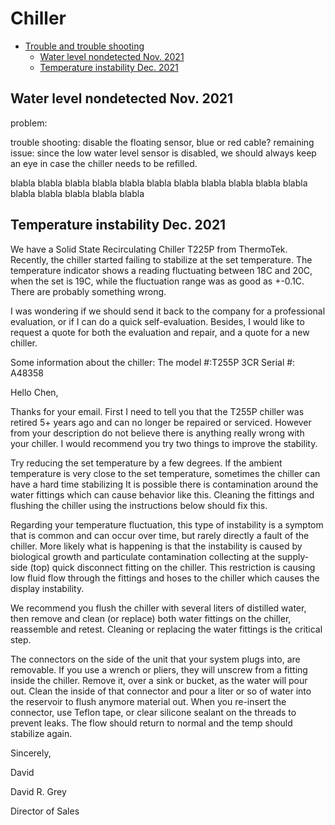 # Chiller



<!-- GFM-TOC -->
* [Trouble and trouble shooting](#Trouble-and-trouble-shooting)
    * [Water level nondetected Nov. 2021](#Water-level-nondetected-Nov.-2021)
    * [Temperature instability Dec. 2021](#Temperature-instability-Dec.-2021)
<!-- GFM-TOC -->


## Water level nondetected Nov. 2021
problem:

trouble shooting: disable the floating sensor, blue or red cable?
remaining issue: since the low water level sensor is disabled, we should always keep an eye in case the chiller needs to be refilled. 

blabla
blabla
blabla
blabla
blabla
blabla
blabla
blabla
blabla
blabla
blabla
blabla
blabla
blabla
blabla
blabla

## Temperature instability Dec. 2021
We have a Solid State Recirculating Chiller T225P from ThermoTek. Recently, the chiller started failing to stabilize at the set temperature. The temperature indicator shows a reading fluctuating between 18C and 20C, when the set is 19C, while the fluctuation range was as good as +-0.1C. There are probably something wrong. 

I was wondering if we should send it back to the company for a professional evaluation, or if I can do a quick self-evaluation. Besides, I would like to request a quote for both the evaluation and repair, and a quote for a new chiller. 

Some information about the chiller:
The model #:T255P 3CR
Serial #: A48358

Hello Chen,

Thanks for your email.  First I need to tell you that the T255P chiller was retired 5+ years ago and can no longer be repaired or serviced.  However from your description do not believe there is anything really wrong with your chiller.  I would recommend you try two things to improve the stability.

 

Try reducing the set temperature by a few degrees.
If the ambient temperature is very close to the set temperature, sometimes the chiller can have a hard time stabilizing
It is possible there is contamination around the water fittings which can cause behavior like this.  Cleaning the fittings and flushing the chiller using the instructions below should fix this. 
 

Regarding your temperature fluctuation, this type of instability is a symptom that is common and can occur over time, but rarely directly a fault of the chiller.  More likely what is happening is that the instability is caused by biological growth and particulate contamination collecting at the supply-side (top) quick disconnect fitting on the chiller.  This restriction is causing low fluid flow through the fittings and hoses to the chiller which causes the display instability.

 

We recommend you flush the chiller with several liters of distilled water, then remove and clean (or replace) both water fittings on the chiller, reassemble and retest.  Cleaning or replacing the water fittings is the critical step.

 

The connectors on the side of the unit that your system plugs into, are removable.  If you use a wrench or pliers, they will unscrew from a fitting inside the chiller.  Remove it, over a sink or bucket, as the water will pour out.  Clean the inside of that connector and pour a liter or so of water into the reservoir to flush anymore material out.  When you re-insert the connector, use Teflon tape, or clear silicone sealant on the threads to prevent leaks.  The flow should return to normal and the temp should stabilize again.

 

 

Sincerely,

David

 

David R. Grey

Director of Sales

